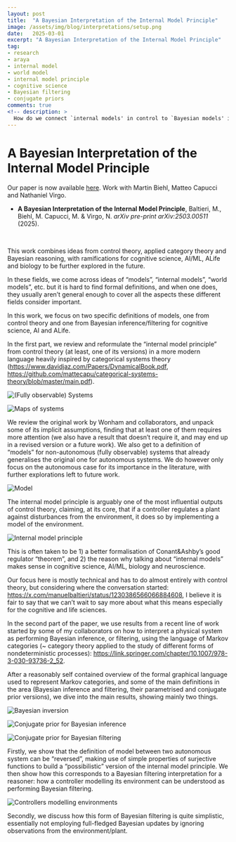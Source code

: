 ```yaml
---
layout: post
title:  "A Bayesian Interpretation of the Internal Model Principle"
image: /assets/img/blog/interpretations/setup.png
date:   2025-03-01
excerpt: "A Bayesian Interpretation of the Internal Model Principle"
tag:
- research
- araya
- internal model
- world model
- internal model principle
- cognitive science
- Bayesian filtering
- conjugate priors
comments: true
<!-- description: >
  How do we connect `internal models' in control to `Bayesian models' in cognitive science? -->
---
```


# A Bayesian Interpretation of the Internal Model Principle
Our paper is now available [here](/assets/pdf/BayesianIMP.pdf). Work with Martin Biehl, Matteo Capucci and Nathaniel Virgo.

- **A Bayesian Interpretation of the Internal Model Principle**, Baltieri, M., Biehl, M. Capucci, M. & Virgo, N. *arXiv pre-print arXiv:2503.00511* (2025).


&nbsp;
&nbsp;


This work combines ideas from control theory, applied category theory and Bayesian reasoning, with ramifications for cognitive science, AI/ML, ALife and biology to be further explored in the future.

In these fields, we come across ideas of “models”, “internal models”, “world models”, etc. but it is hard to find formal definitions, and when one does, they usually aren’t general enough to cover all the aspects these different fields consider important.

In this work, we focus on two specific definitions of models, one from control theory and one from Bayesian inference/filtering for cognitive science, AI and ALife.

In the first part, we review and reformulate the “internal model principle” from control theory (at least, one of its versions) in a more modern language heavily inspired by categorical systems theory (https://www.davidjaz.com/Papers/DynamicalBook.pdf, https://github.com/mattecapu/categorical-systems-theory/blob/master/main.pdf).

![(Fully observable) Systems](/assets/img/blog/interpretations/defsystem.png)

![Maps of systems](/assets/img/blog/interpretations/defmap.png)


We review the original work by Wonham and collaborators, and unpack some of its implicit assumptions, finding that at least one of them requires more attention (we also have a result that doesn’t require it, and may end up in a revised version or a future work). We also get to a definition of “models” for non-autonomous (fully observable) systems that already generalises the original one for autonomous systems. We do however only focus on the autonomous case for its importance in the literature, with further explorations left to future work.

![Model](/assets/img/blog/interpretations/defmodel.png)

The internal model principle is arguably one of the most influential outputs of control theory, claiming, at its core, that if a controller regulates a plant against disturbances from the environment, it does so by implementing a model of the environment.

![Internal model principle](/assets/img/blog/interpretations/imp.png)

This is often taken to be 1) a better formalisation of Conant&Ashby’s good regulator “theorem”, and 2) the reason why talking about “internal models” makes sense in cognitive science, AI/ML, biology and neuroscience.
 
Our focus here is mostly technical and has to do almost entirely with control theory, but considering where the conversation started: https://x.com/manuelbaltieri/status/1230386566066884608, I believe it is fair to say that we can’t wait to say more about what this means especially for the cognitive and life sciences.

In the second part of the paper, we use results from a recent line of work started by some of my collaborators on how to interpret a physical system as performing Bayesian inference, or filtering, using the language of Markov categories (~ category theory applied to the study of different forms of nondeterministic processes): https://link.springer.com/chapter/10.1007/978-3-030-93736-2_52.

After a reasonably self contained overview of the formal graphical language used to represent Markov categories, and some of the main definitions in the area (Bayesian inference and filtering, their parametrised and conjugate prior versions), we dive into the main results, showing mainly two things.

![Bayesian inversion](/assets/img/blog/interpretations/defbayesianInversion.png)

![Conjugate prior for Bayesian inference](/assets/img/blog/interpretations/defconjugateprior.png)

![Conjugate prior for Bayesian filtering](/assets/img/blog/interpretations/defconjugatepriorfiltering.png)



Firstly, we show that the definition of model between two autonomous system can be “reversed”, making use of simple properties of surjective functions to build a “possibilistic” version of the internal model principle. We then show how this corresponds to a Bayesian filtering interpretation for a reasoner: how a controller modelling its environment can be understood as performing Bayesian filtering.

![Controllers modelling environments](/assets/img/blog/interpretations/impbayesian.png)

Secondly, we discuss how this form of Bayesian filtering is quite simplistic, essentially not employing full-fledged Bayesian updates by ignoring observations from the environment/plant.
